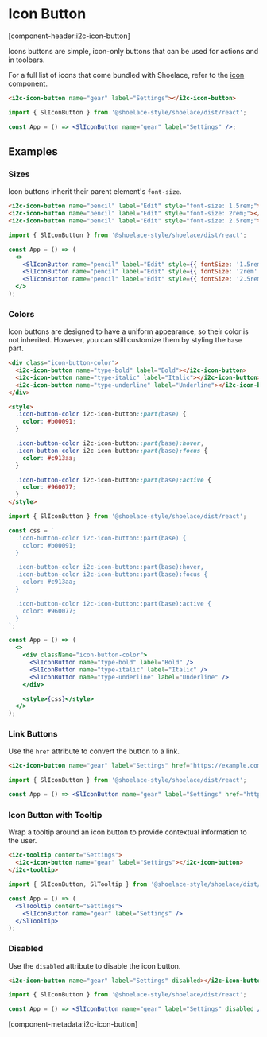 # Icon Button

[component-header:i2c-icon-button]

Icons buttons are simple, icon-only buttons that can be used for actions and in toolbars.

For a full list of icons that come bundled with Shoelace, refer to the [icon component](/components/icon).

```html preview
<i2c-icon-button name="gear" label="Settings"></i2c-icon-button>
```

```jsx react
import { SlIconButton } from '@shoelace-style/shoelace/dist/react';

const App = () => <SlIconButton name="gear" label="Settings" />;
```

## Examples

### Sizes

Icon buttons inherit their parent element's `font-size`.

```html preview
<i2c-icon-button name="pencil" label="Edit" style="font-size: 1.5rem;"></i2c-icon-button>
<i2c-icon-button name="pencil" label="Edit" style="font-size: 2rem;"></i2c-icon-button>
<i2c-icon-button name="pencil" label="Edit" style="font-size: 2.5rem;"></i2c-icon-button>
```

```jsx react
import { SlIconButton } from '@shoelace-style/shoelace/dist/react';

const App = () => (
  <>
    <SlIconButton name="pencil" label="Edit" style={{ fontSize: '1.5rem' }} />
    <SlIconButton name="pencil" label="Edit" style={{ fontSize: '2rem' }} />
    <SlIconButton name="pencil" label="Edit" style={{ fontSize: '2.5rem' }} />
  </>
);
```

### Colors

Icon buttons are designed to have a uniform appearance, so their color is not inherited. However, you can still customize them by styling the `base` part.

```html preview
<div class="icon-button-color">
  <i2c-icon-button name="type-bold" label="Bold"></i2c-icon-button>
  <i2c-icon-button name="type-italic" label="Italic"></i2c-icon-button>
  <i2c-icon-button name="type-underline" label="Underline"></i2c-icon-button>
</div>

<style>
  .icon-button-color i2c-icon-button::part(base) {
    color: #b00091;
  }

  .icon-button-color i2c-icon-button::part(base):hover,
  .icon-button-color i2c-icon-button::part(base):focus {
    color: #c913aa;
  }

  .icon-button-color i2c-icon-button::part(base):active {
    color: #960077;
  }
</style>
```

```jsx react
import { SlIconButton } from '@shoelace-style/shoelace/dist/react';

const css = `
  .icon-button-color i2c-icon-button::part(base) {
    color: #b00091;
  }

  .icon-button-color i2c-icon-button::part(base):hover,
  .icon-button-color i2c-icon-button::part(base):focus {
    color: #c913aa;
  }

  .icon-button-color i2c-icon-button::part(base):active {
    color: #960077;
  }
`;

const App = () => (
  <>
    <div className="icon-button-color">
      <SlIconButton name="type-bold" label="Bold" />
      <SlIconButton name="type-italic" label="Italic" />
      <SlIconButton name="type-underline" label="Underline" />
    </div>

    <style>{css}</style>
  </>
);
```

### Link Buttons

Use the `href` attribute to convert the button to a link.

```html preview
<i2c-icon-button name="gear" label="Settings" href="https://example.com" target="_blank"></i2c-icon-button>
```

```jsx react
import { SlIconButton } from '@shoelace-style/shoelace/dist/react';

const App = () => <SlIconButton name="gear" label="Settings" href="https://example.com" target="_blank" />;
```

### Icon Button with Tooltip

Wrap a tooltip around an icon button to provide contextual information to the user.

```html preview
<i2c-tooltip content="Settings">
  <i2c-icon-button name="gear" label="Settings"></i2c-icon-button>
</i2c-tooltip>
```

```jsx react
import { SlIconButton, SlTooltip } from '@shoelace-style/shoelace/dist/react';

const App = () => (
  <SlTooltip content="Settings">
    <SlIconButton name="gear" label="Settings" />
  </SlTooltip>
);
```

### Disabled

Use the `disabled` attribute to disable the icon button.

```html preview
<i2c-icon-button name="gear" label="Settings" disabled></i2c-icon-button>
```

```jsx react
import { SlIconButton } from '@shoelace-style/shoelace/dist/react';

const App = () => <SlIconButton name="gear" label="Settings" disabled />;
```

[component-metadata:i2c-icon-button]
